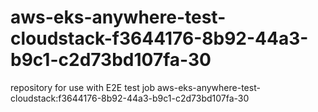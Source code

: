 # aws-eks-anywhere-test-cloudstack-f3644176-8b92-44a3-b9c1-c2d73bd107fa-30
repository for use with E2E test job aws-eks-anywhere-test-cloudstack:f3644176-8b92-44a3-b9c1-c2d73bd107fa-30

